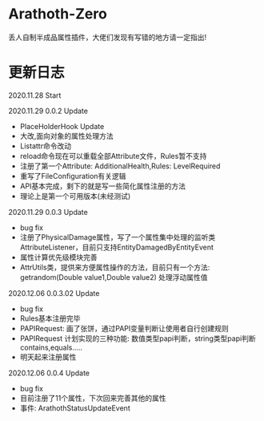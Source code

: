 # Arathoth-Zero
丢人自制半成品属性插件，大佬们发现有写错的地方请一定指出!

# 更新日志
2020.11.28 Start

2020.11.29 0.0.2 Update
- PlaceHolderHook Update
- 大改,面向对象的属性处理方法
- Listattr命令改动
- reload命令现在可以重载全部Attribute文件，Rules暂不支持
- 注册了第一个Attribute: AdditionalHealth,Rules: LevelRequired
- 重写了FileConfiguration有关逻辑
- API基本完成，剩下的就是写一些简化属性注册的方法
- 理论上是第一个可用版本(未经测试)

2020.11.29 0.0.3 Update
- bug fix
- 注册了PhysicalDamage属性，写了一个属性集中处理的监听类AttributeListener，目前只支持EntityDamagedByEntityEvent
- 属性计算优先级模块完善
- AttrUtils类，提供来方便属性操作的方法，目前只有一个方法: getrandom(Double value1,Double value2) 处理浮动属性值

2020.12.06 0.0.3.02 Update
- bug fix
- Rules基本注册完毕
- PAPIRequest: 画了张饼，通过PAPI变量判断让使用者自行创建规则
- PAPIRequest 计划实现的三种功能: 数值类型papi判断，string类型papi判断 contains,equals.....
- 明天起来注册属性

2020.12.06 0.0.4 Update
- bug fix
- 目前注册了11个属性，下次回来完善其他的属性
- 事件: ArathothStatusUpdateEvent
